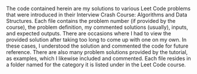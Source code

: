 The code contained herein are my solutions to various Leet Code problems that were introduced in their Interview Crash Course: Algorithms and Data Structures.
Each file contains the problem number (if provided by the course), the problem definition, my commented solutions (usually), inputs, and expected outputs. There are occasions where I had to view the provided solution after taking too long to come up with one on my own. In these cases, I understood the solution and commented the code for future reference. There are also many problem solutions provided by the tutorial, as examples, which I likewise included and commented.
Each file resides in a folder named for the category it is listed under in the Leet Code course.
